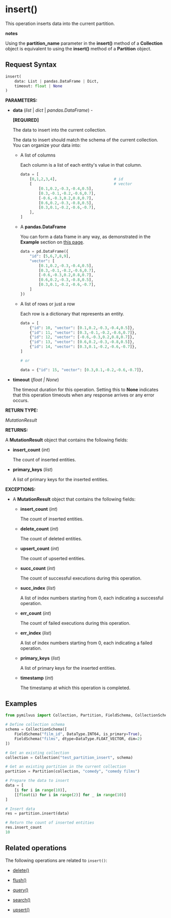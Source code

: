 # insert()

This operation inserts data into the current partition.

<div class="admonition note">

<p><b>notes</b></p>

<p>Using the <strong>partition_name</strong> parameter in the <strong>insert()</strong> method of a <strong>Collection</strong> object is equivalent to using the <strong>insert()</strong> method of a <strong>Partition</strong> object.</p>

</div>

## Request Syntax

```python
insert(
    data: List | pandas.DataFrame | Dict, 
    timeout: float | None
)
```

__PARAMETERS:__

- __data__ (_list_ | _dict_ | _pandas.DataFrame_) -

    __[REQUIRED]__

    The data to insert into the current collection.

    The data to insert should match the schema of the current collection. You can organize your data into:

    - A list of columns

        Each column is a list of each entity's value in that column.

        ```python
        data = [
            [0,1,2,3,4],                         # id
            [                                    # vector
                [0.1,0.2,-0.3,-0.4,0.5],
                [0.3,-0.1,-0.2,-0.6,0.7],
                [-0.6,-0.3,0.2,0.8,0.7],
                [0.6,0.2,-0.3,-0.8,0.5],
                [0.3,0.1,-0.2,-0.6,-0.7],
            ],
        ]
        ```

    - A __pandas.DataFrame__

        You can form a data frame in any way, as demonstrated in the __Example__ section on [this page](https://pandas.pydata.org/docs/reference/api/pandas.DataFrame.html).

        ```python
        data = pd.DataFrame({
            "id": [5,6,7,8,9],
            "vector": [
                [0.1,0.2,-0.3,-0.4,0.5],
                [0.3,-0.1,-0.2,-0.6,0.7],
                [-0.6,-0.3,0.2,0.8,0.7],
                [0.6,0.2,-0.3,-0.8,0.5],
                [0.3,0.1,-0.2,-0.6,-0.7],
            ]
        })
        ```

    - A list of rows or just a row

        Each row is a dictionary that represents an entity.

        ```python
        data = [
            {"id": 10, "vector": [0.1,0.2,-0.3,-0.4,0.5]},
            {"id": 11, "vector": [0.3,-0.1,-0.2,-0.6,0.7]},
            {"id": 12, "vector": [-0.6,-0.3,0.2,0.8,0.7]},
            {"id": 13, "vector": [0.6,0.2,-0.3,-0.8,0.5]},
            {"id": 14, "vector": [0.3,0.1,-0.2,-0.6,-0.7]},
        ]
        
        # or 
        
        data = {"id": 15, "vector": [0.3,0.1,-0.2,-0.6,-0.7]},
        ```

- __timeout__ (_float _|_ None_)  

    The timeout duration for this operation. Setting this to __None__ indicates that this operation timeouts when any response arrives or any error occurs.

__RETURN TYPE:__

_MutationResult_

__RETURNS:__

A __MutationResult__ object that contains the following fields:

- __insert_count__ (_int_)

    The count of inserted entities.

- __primary_keys__ (_list_)

    A list of primary keys for the inserted entities.

__EXCEPTIONS:__

- A __MutationResult__ object that contains the following fields:

    - __insert_count__ (_int_)

        The count of inserted entities.

    - __delete_count__ (_int_)

        The count of deleted entities.

    - __upsert_count__ (_int_)

        The count of upserted entities.

    - __succ_count__ (_int_)

        The count of successful executions during this operation.

    - __succ_index__ (_list_)

        A list of index numbers starting from 0, each indicating a successful operation.

    - __err_count__ (_int_)

        The count of failed executions during this operation.

    - __err_index__ (_list_)

        A list of index numbers starting from 0, each indicating a failed operation.

    - __primary_keys__ (_list_)

        A list of primary keys for the inserted entities.

    - __timestamp__ (_int_)

        The timestamp at which this operation is completed.

## Examples

```python
from pymilvus import Collection, Partition, FieldSchema, CollectionSchema, DataType

# Define collection schema    
schema = CollectionSchema([
    FieldSchema("film_id", DataType.INT64, is_primary=True),
    FieldSchema("films", dtype=DataType.FLOAT_VECTOR, dim=2)
])

# Get an existing collection
collection = Collection("test_partition_insert", schema)

# Get an existing partition in the current collection
partition = Partition(collection, "comedy", "comedy films")

# Prepare the data to insert
data = [
    [i for i in range(10)],
    [[float(i) for i in range(2)] for _ in range(10)]
]

# Insert data
res = partition.insert(data)

# Return the count of inserted entities
res.insert_count
10
```

## Related operations

The following operations are related to `insert()`:

- [delete()](./delete.md)

- [flush()](./flush.md)

- [query()](./query.md)

- [search()](./search.md)

- [upsert()](./upsert.md)

